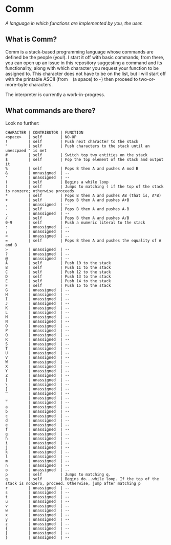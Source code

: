 # Comm
_A language in which functions are implemented by you, the user._

## What is Comm?
Comm is a stack-based programming language whose commands are defined be the people (you!). I start it off with basic commands; from there, you can open up an issue in this repository suggesting a command and its functionality, along with which character you request your function to be assigned to. This character does not have to be on the list, but I will start off with the printable ASCII (from ` ` (a space) to `~`) then proceed to two-or-more-byte characters. 

The interpreter is currently a work-in-progress.

## What commands are there?
Look no further:

    CHARACTER | CONTRIBUTOR | FUNCTION
    <space>   | self        | NO-OP
    !         | self        | Push next character to the stack
    "         | self        | Push characters to the stack until an unescpaed " is met
    #         | self        | Switch top two entities on the stack
    $         | self        | Pop the top element of the stack and output it
    %         | self        | Pops B then A and pushes A mod B
    &         | unnasigned  | --
    '         | unassigned  | --
    (         | self        | Begins a while loop
    )         | self        | Jumps to matching ( if the top of the stack is nonzero; otherwise proceeds
    *         | self        | Pops B then A and pushes AB (that is, A*B)
    +         | self        | Pops B then A and pushes A+B
    ,         | unassigned  | --
    -         | self        | Pops B then A and pushes A-B
    .         | unassigned  | --
    /         | self        | Pops B then A and pushes A/B
    0-9       | self        | Push a numeric literal to the stack
    :         | unassigned  | --
    ;         | unassigned  | --
    <         | unassigned  | --
    =         | self        | Pops B then A and pushes the equality of A and B
    >         | unassigned  | --
    ?         | unassigned  | --
    @         | unassigned  | --
    A         | self        | Push 10 to the stack
    B         | self        | Push 11 to the stack
    C         | self        | Push 12 to the stack
    D         | self        | Push 13 to the stack
    E         | self        | Push 14 to the stack
    F         | self        | Push 15 to the stack
    G         | unassigned  | --
    H         | unassigned  | --
    I         | unassigned  | --
    J         | unassigned  | --
    K         | unassigned  | --
    L         | unassigned  | --
    M         | unassigned  | --
    N         | unassigned  | --
    O         | unassigned  | --
    P         | unassigned  | --
    Q         | unassigned  | --
    R         | unassigned  | --
    S         | unassigned  | --
    T         | unassigned  | --
    U         | unassigned  | --
    V         | unassigned  | --
    W         | unassigned  | --
    X         | unassigned  | --
    Y         | unassigned  | --
    Z         | unassigned  | --
    [         | unassigned  | --
    \         | unassigned  | --
    ]         | unassigned  | --
    ^         | unassigned  | --
    _         | unassigned  | --
    `         | unassigned  | --
    a         | unassigned  | --
    b         | unassigned  | --
    c         | unassigned  | --
    d         | unassigned  | --
    e         | unassigned  | --
    f         | unassigned  | --
    g         | unassigned  | --
    h         | unassigned  | --
    i         | unassigned  | --
    j         | unassigned  | --
    k         | unassigned  | --
    l         | unassigned  | --
    m         | unassigned  | --
    n         | unassigned  | --
    o         | unassigned  | --
    p         | self        | Jumps to matching q.
    q         | self        | Begins do...while loop. If the top of the stack is nonzero, proceed. Otherwise, jump after matching p
    r         | unassigned  | --
    s         | unassigned  | --
    t         | unassigned  | --
    u         | unassigned  | --
    v         | unassigned  | --
    w         | unassigned  | --
    x         | unassigned  | --
    y         | unassigned  | --
    z         | unassigned  | --
    {         | unassigned  | --
    |         | unassigned  | --
    }         | unassigned  | --
